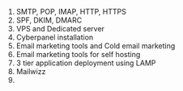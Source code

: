 1. SMTP, POP, IMAP, HTTP, HTTPS
2. SPF, DKIM, DMARC 
3. VPS and Dedicated server
4. Cyberpanel installation
5. Email marketing tools and Cold email marketing
6. Email marketing tools for self hosting
7. 3 tier application deployment using LAMP
8. Mailwizz
9. 
